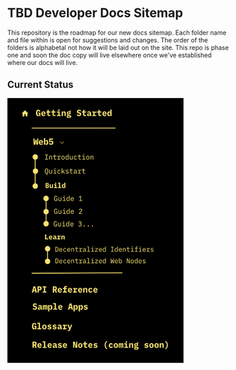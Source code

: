 # TBD Developer Docs Sitemap
This repository is the roadmap for our new docs sitemap. Each folder name and file within is open for suggestions and changes. The order of the folders is alphabetal not how it will be laid out on the site. This repo is phase one and soon the doc copy will live elsewhere once we've established where our docs will live.

## Current Status
<img
    src="/Static/sitemap-visual.png" width="400" height="600"
/>